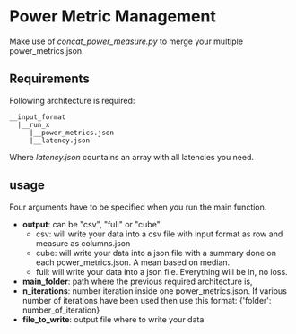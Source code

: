 # Power Metric Management 

Make use of *concat_power_measure.py* to merge your multiple power_metrics.json.

## Requirements 

Following architecture is required:

```
__input_format
  |__run_x
     |__power_metrics.json
     |__latency.json
```

Where *latency.json* countains an array with all latencies you need.

## usage

Four arguments have to be specified when you run the main function.
- **output**: can be "csv", "full" or "cube"
  - csv: will write your data into a csv file with input format as row and measure as columns.json
  - cube: will write your data into a json file with a summary done on each power_metrics.json. A mean based on median.
  - full: will write your data into a json file. Everything will be in, no loss.
- **main_folder**: path where the previous required architecture is, 
- **n_iterations**: number iteration inside one power_metrics.json. If various number of iterations have been used then use this format: {'folder': number_of_iteration}
- **file_to_write**: output file where to write your data
